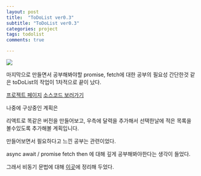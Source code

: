 ```yaml
---
layout: post
title:  "ToDoList ver0.3"
subtitle: "ToDoList ver0.3"
categories: project
tags: todolist
comments: true

---
```


<img src="../assets/img/personal/todo.gif">

마지막으로 만들면서 공부해봐야할 promise, fetch에 대한 공부의 필요성
간단한것 같은 toDoList의 작업이 1차적으로 끝이 났다.

[프로젝트 페이지](https://erurang.github.io/toDoList/)
[소스코드 보러가기](https://github.com/erurang/toDoList/tree/ver0.3)

나중에 구상중인 계획은

리액트로 똑같은 버전을 만들어보고, 우측에 달력을 추가해서 선택한날에 적은 목록을 볼수있도록 추가해볼 계획입니다.

만들어보면서 필요하다고 느낀 공부는 관련이었다.

async await / promise fetch then 에 대해 깊게 공부해봐야한다는 생각이 들었다.

그래서 비동기 문법에 대해 [이곳](https://erurang.github.io/web/2020/12/06/js-async/)에 정리해 두었다.